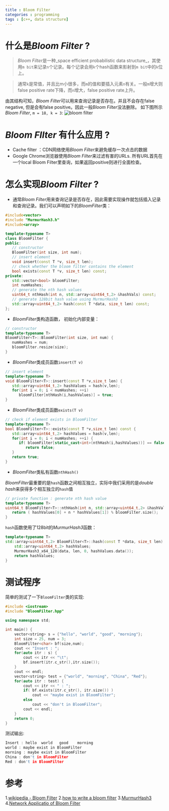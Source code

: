 ```yaml
---
title : Bloom Filter
categories : programming
tags : [c++, data structure]
---
```


# 什么是*Bloom Filter* ?

> *Bloom Filter*是一种_space efficient probabilistic data structure_，其使用`m bit`来记录`n`个记录。每个记录会用`k`个hash函数来影射到`m bit`中的`k`位上。

> 通常`k`是常值，并且比m小很多，而`m`的值和要插入元素`n`有关。一般`m`增大则false positive rate下降，而`n`增大，false positive rate上升。

由其结构可知，*Bloom Filter*可以用来查询记录是否存在。并且不会存在false negative, 但是会有false positive。因此一般*Bloom Filter*没法删除。
如下图所示*Bloom Filter*, `m = 18, k = 3`:
![bloom filter](https://upload.wikimedia.org/wikipedia/commons/thumb/a/ac/Bloom_filter.svg/640px-Bloom_filter.svg.png)

# *Bloom FIlter* 有什么应用 ?

* Cache filter ：CDN网络使用*Bloom Filter*来避免缓存一次点击的数据
* Google Chrome浏览器使用*Bloom Filter*来过滤有害的URLs. 所有URL首先在一个local Bloom Filter里查询，如果返回positive则进行全面检查。

# 怎么实现*Bloom Filter* ?

* 通常*Bloom
Filter*用来查询记录是否存在，因此需要实现操作就包括插入记录和查询记录。我们可以声明如下的*BloomFilter*类：

```cpp
#include<vector>
#include "MurmurHash3.h"
#include<array>

template<typename T>
class BloomFilter {
public:
   // constructor
   BloomFilter(int size, int num);
   // insert element
   void insert(const T *v, size_t len);
   // check whether the bloom filter contains the element
   bool exists(const T *v, size_t len) const;
private:
   std::vector<bool> bloomFilter;
   int numHashes;
   // generate the nth hash values
   uint64_t nthHash(int n, std::array<uint64_t,2> &hashVals) const;
   // generate 128bit hash value using MurmurHash3
   std::array<uint64_t,2> hash(const T *data, size_t len) const;
};
```

* *BloomFilter*类构造函数， 初始化内部变量：

```cpp
// constructor
template<typename T>
BloomFilter<T>::BloomFilter(int size, int num) {
   numHashes = num;
   bloomFilter.resize(size);
}
```

* *BloomFilter*类成员函数`insert(T v)`

```cpp
// insert element
template<typename T>
void BloomFilter<T>::insert(const T *v,size_t len) {
   std::array<uint64_t,2> hashValues = hash(v,len);
   for(int i = 0; i < numHashes; ++i)
      bloomFilter[nthHash(i,hashValues)] = true;
}

```

* *BloomFilter*类成员函数`exists(T v)`

```cpp
// check if element exists in BloomFilter
template<typename T>
bool BloomFilter<T>::exists(const T *v,size_t len) const {
   std::array<uint64_t,2> hashValues = hash(v,len);
   for(int i = 0; i < numHashes; ++i) {
      if( bloomFilter[static_cast<int>(nthHash(i,hashValues))] == false )
         return false;
   }
   return true;
}
```

* *BloomFilter*类私有函数`nthHash()`

*BloomFilter*最重要的是`hash`函数之间相互独立，实际中我们采用的是*double
hash*来获得多个相互独立的`hash`值

```cpp
// private function : generate nth hash value
template<typename T>
uint64_t BloomFilter<T>::nthHash(int n, std::array<uint64_t,2> &hashValues) const {
   return ( hashValues[0] + n * hashValues[1]) % bloomFilter.size();
}
```

`hash`函数使用了128bit的*MurmurHash3*函数：

```cpp
template<typename T>
std::array<uint64_t,2> BloomFilter<T>::hash(const T *data, size_t len) const {
    std::array<uint64_t,2> hashValues;
    MurmurHash3_x64_128(data, len, 0, hashValues.data());
    return hashValues;
}
```

# 测试程序

简单的测试了一下`BloomFilter`类的实现:

```cpp
#include <iostream>
#include "BloomFilter.hpp"

using namespace std;

int main() {
    vector<string> s = {"hello", "world", "good", "morning"};
    int size = 25, num = 3;
    BloomFilter<char> bf(size,num);
    cout << "Insert : ";
    for(auto itr : s) {
        cout << itr << "\t";
        bf.insert(itr.c_str(),itr.size());
    }
    cout << endl;
    vector<string> test = {"world", "morning", "China", "Red"};
    for(auto itr : test) {
        cout << itr << " : ";
        if( bf.exists(itr.c_str(), itr.size()) )
            cout << "maybe exist in BloomFilter";
        else
            cout << "don't in BloomFilter";
        cout << endl;
    }
    return 0;
}
```

测试输出:

```cpp
Insert : hello	world	good	morning
world : maybe exist in BloomFilter
morning : maybe exist in BloomFilter
China : don't in BloomFilter
Red : don't in BloomFilter
```

# 参考

1.[wikipedia - Bloom Filter](https://en.wikipedia.org/wiki/Bloom_filter)
2.[how to write a bloom filter](http://blog.michaelschmatz.com/2016/04/11/how-to-write-a-bloom-filter-cpp/)
3.[MurmurHash3](https://github.com/aappleby/smhasher)
4.[Network Applicatio of Bloom Filter](http://citeseer.ist.psu.edu/viewdoc/download;jsessionid=6CA79DD1A90B3EFD3D62ACE5523B99E7?doi=10.1.1.127.9672&rep=rep1&type=pdf)
